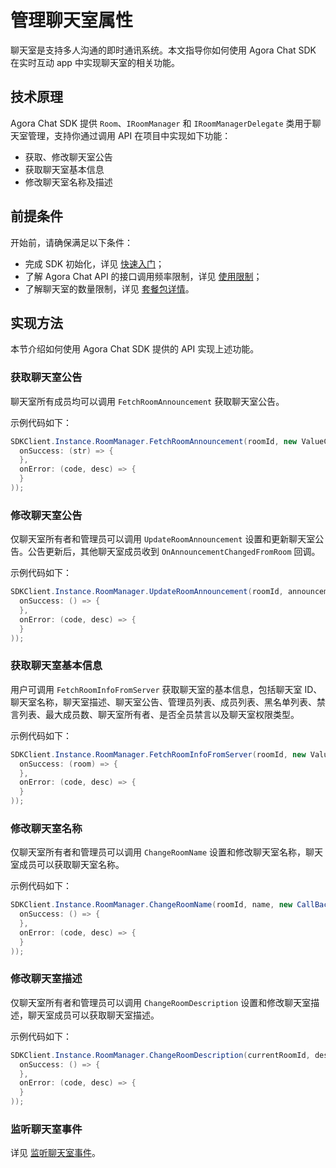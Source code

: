 # 管理聊天室属性

聊天室是支持多人沟通的即时通讯系统。本文指导你如何使用 Agora Chat SDK 在实时互动 app 中实现聊天室的相关功能。

## 技术原理

Agora Chat SDK 提供 `Room`、`IRoomManager` 和 `IRoomManagerDelegate` 类用于聊天室管理，支持你通过调用 API 在项目中实现如下功能：

- 获取、修改聊天室公告
- 获取聊天室基本信息
- 修改聊天室名称及描述

## 前提条件

开始前，请确保满足以下条件：

- 完成 SDK 初始化，详见 [快速入门](https://docs-preprod.agora.io/cn/agora-chat/agora_chat_get_started_unity)；
- 了解 Agora Chat API 的接口调用频率限制，详见 [使用限制](https://docs-preprod.agora.io/cn/agora-chat/agora_chat_limitation_unity)；
- 了解聊天室的数量限制，详见 [套餐包详情](https://docs-preprod.agora.io/cn/agora-chat/agora_chat_plan)。

## 实现方法

本节介绍如何使用 Agora Chat SDK 提供的 API 实现上述功能。

### 获取聊天室公告

聊天室所有成员均可以调用 `FetchRoomAnnouncement` 获取聊天室公告。

示例代码如下：

```c#
SDKClient.Instance.RoomManager.FetchRoomAnnouncement(roomId, new ValueCallBack<string>(
  onSuccess: (str) => {
  },
  onError: (code, desc) => {
  }
));
```

### 修改聊天室公告

仅聊天室所有者和管理员可以调用 `UpdateRoomAnnouncement` 设置和更新聊天室公告。公告更新后，其他聊天室成员收到 `OnAnnouncementChangedFromRoom` 回调。

示例代码如下：

```c#
SDKClient.Instance.RoomManager.UpdateRoomAnnouncement(roomId, announcement, new CallBack(
  onSuccess: () => {
  },
  onError: (code, desc) => {
  }
));
```

### 获取聊天室基本信息

用户可调用 `FetchRoomInfoFromServer` 获取聊天室的基本信息，包括聊天室 ID、聊天室名称，聊天室描述、聊天室公告、管理员列表、成员列表、黑名单列表、禁言列表、最大成员数、聊天室所有者、是否全员禁言以及聊天室权限类型。

示例代码如下：

```c#
SDKClient.Instance.RoomManager.FetchRoomInfoFromServer(roomId, new ValueCallBack<Room>(
  onSuccess: (room) => {
  },
  onError: (code, desc) => {
  }
));
```

### 修改聊天室名称

仅聊天室所有者和管理员可以调用 `ChangeRoomName` 设置和修改聊天室名称，聊天室成员可以获取聊天室名称。

示例代码如下：

```c#
SDKClient.Instance.RoomManager.ChangeRoomName(roomId, name, new CallBack(
  onSuccess: () => {
  },
  onError: (code, desc) => {
  }
));
```

### 修改聊天室描述

仅聊天室所有者和管理员可以调用 `ChangeRoomDescription` 设置和修改聊天室描述，聊天室成员可以获取聊天室描述。

示例代码如下：

```c#
SDKClient.Instance.RoomManager.ChangeRoomDescription(currentRoomId, description, new CallBack(
  onSuccess: () => {
  },
  onError: (code, desc) => {
  }
));
```

### 监听聊天室事件

详见 [监听聊天室事件](https://docs-preprod.agora.io/cn/null/agora_chat_chatroom_unity?platform=Unity#%E7%9B%91%E5%90%AC%E8%81%8A%E5%A4%A9%E5%AE%A4%E4%BA%8B%E4%BB%B6)。